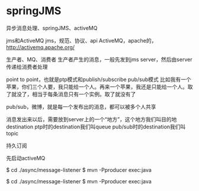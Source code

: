 springJMS
=========

异步消息处理、springJMS、activeMQ 

jms和ActiveMQ
jms，规范、协议、api
ActiveMQ，apache的，http://activemq.apache.org/

生产者、MQ、消费者
生产者产生的消息，一般先发到jms server，然后由server传递给消费者处理

point to point，也就是ptp模式和publish/subscribe pub/sub模式
比如我有一个苹果，你们三个人要，我只能给一个人。再来一个苹果，我还是只能给一个人。取了就没了，相当于每条消息只有一个实例。取了就没有了

pub/sub，微博，就是每一个发布出的消息，都可以被多个人共享

消息发出来以后，需要放到server上的一个“地方”，这个地方我们叫目的地destination
ptp时的destination我们叫queue
pub/sub时的destination我们叫topic

持久订阅

先启动activeMQ

$ cd ./async/message-listener
$ mvn -Pproducer exec:java

$ cd ./async/message-listener
$ mvn -Pproducer exec:java
